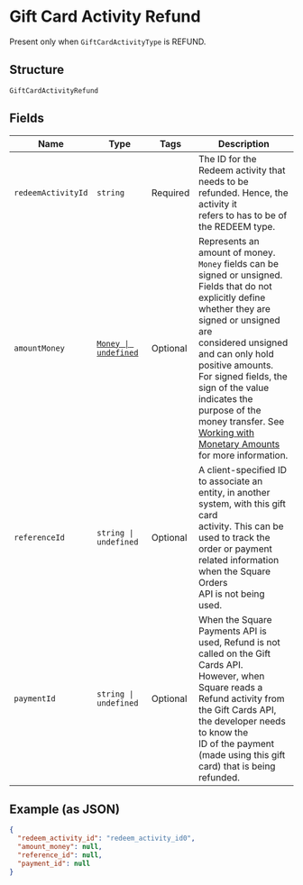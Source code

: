 
# Gift Card Activity Refund

Present only when `GiftCardActivityType` is REFUND.

## Structure

`GiftCardActivityRefund`

## Fields

| Name | Type | Tags | Description |
|  --- | --- | --- | --- |
| `redeemActivityId` | `string` | Required | The ID for the Redeem activity that needs to be refunded. Hence, the activity it<br>refers to has to be of the REDEEM type. |
| `amountMoney` | [`Money \| undefined`](../../doc/models/money.md) | Optional | Represents an amount of money. `Money` fields can be signed or unsigned.<br>Fields that do not explicitly define whether they are signed or unsigned are<br>considered unsigned and can only hold positive amounts. For signed fields, the<br>sign of the value indicates the purpose of the money transfer. See<br>[Working with Monetary Amounts](https://developer.squareup.com/docs/build-basics/working-with-monetary-amounts)<br>for more information. |
| `referenceId` | `string \| undefined` | Optional | A client-specified ID to associate an entity, in another system, with this gift card<br>activity. This can be used to track the order or payment related information when the Square Orders<br>API is not being used. |
| `paymentId` | `string \| undefined` | Optional | When the Square Payments API is used, Refund is not called on the Gift Cards API.<br>However, when Square reads a Refund activity from the Gift Cards API, the developer needs to know the<br>ID of the payment (made using this gift card) that is being refunded. |

## Example (as JSON)

```json
{
  "redeem_activity_id": "redeem_activity_id0",
  "amount_money": null,
  "reference_id": null,
  "payment_id": null
}
```

